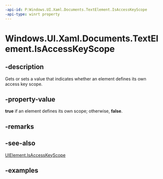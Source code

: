 ```yaml
---
-api-id: P:Windows.UI.Xaml.Documents.TextElement.IsAccessKeyScope
-api-type: winrt property
---
```


<!-- Property syntax.
public bool IsAccessKeyScope { get;  set; }
-->

# Windows.UI.Xaml.Documents.TextElement.IsAccessKeyScope

## -description
Gets or sets a value that indicates whether an element defines its own access key scope.



## -property-value
**true** if an element defines its own scope; otherwise, **false**.

## -remarks

## -see-also
[UIElement.IsAccessKeyScope](./../windows.ui.xaml/uielement_isaccesskeyscope.md)

## -examples

